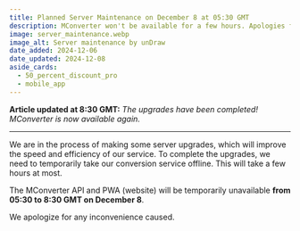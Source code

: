 ```yaml
---
title: Planned Server Maintenance on December 8 at 05:30 GMT
description: MConverter won't be available for a few hours. Apologies for the inconvenience.
image: server_maintenance.webp
image_alt: Server maintenance by unDraw
date_added: 2024-12-06
date_updated: 2024-12-08
aside_cards:
  - 50_percent_discount_pro
  - mobile_app
---
```


**Article updated at 8:30 GMT:** *The upgrades have been completed! MConverter is now available again.*

---

We are in the process of making some server upgrades, which will improve the speed and efficiency of our service. To complete the upgrades, we need to temporarily take our conversion service offline. This will take a few hours at most.

The MConverter API and PWA (website) will be temporarily unavailable **from 05:30 to 8:30 GMT on December 8**.

We apologize for any inconvenience caused.